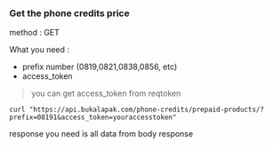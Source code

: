 ### Get the phone credits price

method : GET

What you need :
- prefix number (0819,0821,0838,0856, etc)
- access_token
>you can get access_token from reqtoken

```
curl "https://api.bukalapak.com/phone-credits/prepaid-products/?prefix=08191&access_token=youraccesstoken"
```

response you need is all data from body response